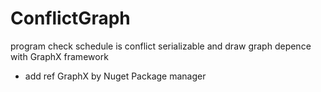 # ConflictGraph
program check schedule is conflict serializable and draw graph depence with GraphX framework

- add ref GraphX by Nuget Package manager
